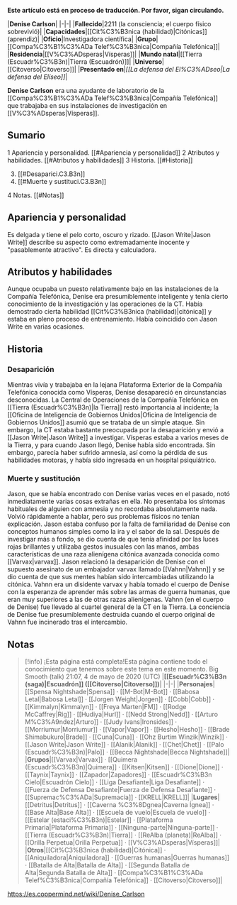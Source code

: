 **Este artículo está en proceso de traducción. Por favor, sigan circulando.**


|**Denise Carlson**|
|-|-|
|**Fallecido**|2211 (la consciencia; el cuerpo físico sobrevivió)|
|**Capacidades**|[[Cit%C3%B3nica (habilidad)\|Citónicas]] (aprendiz)|
|**Oficio**|Investigadora científica|
|**Grupo**|[[Compa%C3%B1%C3%ADa Telef%C3%B3nica\|Compañía Telefónica]]|
|**Residencia**|[[V%C3%ADsperas\|Vísperas]]|
|**Mundo natal**|[[Tierra (Escuadr%C3%B3n)\|Tierra (Escuadrón)]]|
|**Universo**|[[Citoverso\|Citoverso]]|
|**Presentado en**|*[[La defensa del El%C3%ADseo\|La defensa del Elíseo]]*|

**Denise Carlson** era una ayudante de laboratorio de la [[Compa%C3%B1%C3%ADa Telef%C3%B3nica\|Compañía Telefónica]] que trabajaba en sus instalaciones de investigación en [[V%C3%ADsperas\|Vísperas]].

## Sumario

1 Apariencia y personalidad. [[#Apariencia y personalidad]] 
2 Atributos y habilidades. [[#Atributos y habilidades]] 
3 Historia. [[#Historia]] 

3. [[#Desaparici.C3.B3n]] 
3. [[#Muerte y sustituci.C3.B3n]] 


4 Notas. [[#Notas]] 


## Apariencia y personalidad
Es delgada y tiene el pelo corto, oscuro y rizado. [[Jason Write\|Jason Write]] describe su aspecto como extremadamente inocente y "pasablemente atractivo". Es directa y calculadora.

## Atributos y habilidades
Aunque ocupaba un puesto relativamente bajo en las instalaciones de la Compañía Telefónica, Denise era presumiblemente inteligente y tenía cierto conocimiento de la investigación y las operaciones de la CT.
Había demostrado cierta habilidad [[Cit%C3%B3nica (habilidad)\|citónica]] y estaba en pleno proceso de entrenamiento. Había coincidido con Jason Write en varias ocasiones.

## Historia
### Desaparición
Mientras vivía y trabajaba en la lejana Plataforma Exterior de la Compañía Telefónica conocida como Vísperas, Denise desapareció en circunstancias desconocidas. La Central de Operaciones de la Compañía Telefónica en [[Tierra (Escuadr%C3%B3n)\|la Tierra]] restó importancia al incidente; la [[Oficina de Inteligencia de Gobiernos Unidos\|Oficina de Inteligencia de Gobiernos Unidos]] asumió que se trataba de un simple ataque. Sin embargo, la CT estaba bastante preocupada por la desaparición y envió a [[Jason Write\|Jason Write]] a investigar. Vísperas estaba a varios meses de la Tierra, y para cuando Jason llegó, Denise había sido encontrada. Sin embargo, parecía haber sufrido amnesia, así como la pérdida de sus habilidades motoras, y había sido ingresada en un hospital psiquiátrico.

### Muerte y sustitución
Jason, que se había encontrado con Denise varias veces en el pasado, notó inmediatamente varias cosas extrañas en ella. No presentaba los síntomas habituales de alguien con amnesia y no recordaba absolutamente nada. Volvió rápidamente a hablar, pero sus problemas físicos no tenían explicación. Jason estaba confuso por la falta de familiaridad de Denise con conceptos humanos simples como la ira y el sabor de la sal. Después de investigar más a fondo, se dio cuenta de que tenía afinidad por las luces rojas brillantes y utilizaba gestos inusuales con las manos, ambas características de una raza alienígena citónica avanzada conocida como [[Varvax\|varvax]].
Jason relacionó la desaparición de Denise con el supuesto asesinato de un embajador varvax llamado [[Vahnn\|Vahnn]] y se dio cuenta de que sus mentes habían sido intercambiadas utilizando la citónica. Vahnn era un disidente varvax y había tomado el cuerpo de Denise con la esperanza de aprender más sobre las armas de guerra humanas, que eran muy superiores a las de otras razas alienígenas. Vahnn (en el cuerpo de Denise) fue llevado al cuartel general de la CT en la Tierra. La conciencia de Denise fue presumiblemente destruida cuando el cuerpo original de Vahnn fue incinerado tras el intercambio.

## Notas

> [!info] ¡Esta página está completa!Esta página contiene todo el conocimiento que tenemos sobre este tema en este momento.
Big Smooth (talk) 21:07, 4 de mayo de 2020 (UTC)
|**[[Escuadr%C3%B3n (saga)\|Escuadrón]] ([[Citoverso\|Citoverso]])**|
|-|-|
|**Personajes**|[[Spensa Nightshade\|Spensa]] · [[M-Bot\|M-Bot]] · [[Babosa Letal\|Babosa Letal]] · [[Jorgen Weight\|Jorgen]] · [[Cobb\|Cobb]] · [[Kimmalyn\|Kimmalyn]] · [[Freya Marten\|FM]] · [[Rodge McCaffrey\|Rig]] · [[Hudiya\|Hurl]] · [[Nedd Strong\|Nedd]] · [[Arturo M%C3%A9ndez\|Arturo]] · [[Judy Ivans\|Ironsides]] · [[Morriumur\|Morriumur]] · [[Vapor\|Vapor]] · [[Hesho\|Hesho]] · [[Brade Shimabukuro\|Brade]] · [[Cuna\|Cuna]] · [[Ohz Burtim Winzik\|Winzik]] · [[Jason Write\|Jason Write]] · [[Alanik\|Alanik]] · [[Chet\|Chet]] · [[Palo (Escuadr%C3%B3n)\|Palo]] · [[Becca Nightshade\|Becca Nightshade]]|
|**Grupos**|[[Varvax\|Varvax]] · [[Quimera (Escuadr%C3%B3n)\|Quimera]] · [[Kitsen\|Kitsen]] · [[Dione\|Dione]] · [[Taynix\|Taynix]] · [[Zapador\|Zapadores]] · [[Escuadr%C3%B3n Cielo\|Escuadrón Cielo]] · [[Liga Desafiante\|Liga Desafiante]] · [[Fuerza de Defensa Desafiante\|Fuerza de Defensa Desafiante]] · [[Supremac%C3%ADa\|Supremacía]] · [[KRELL\|KRELL]]|
|**Lugares**|[[Detritus\|Detritus]] · [[Caverna %C3%8Dgnea\|Caverna Ígnea]] · [[Base Alta\|Base Alta]] · [[Escuela de vuelo\|Escuela de vuelo]] · [[Estelar (estaci%C3%B3n)\|Estelar]] · [[Plataforma Primaria\|Plataforma Primaria]] · [[Ninguna-parte\|Ninguna-parte]] · [[Tierra (Escuadr%C3%B3n)\|Tierra]] · [[ReAlba (planeta)\|ReAlba]] · [[Orilla Perpetua\|Orilla Perpetua]] · [[V%C3%ADsperas\|Vísperas]]|
|**Otros**|[[Cit%C3%B3nica (habilidad)\|Citónica]] · [[Aniquiladora\|Aniquiladora]] · [[Guerras humanas\|Guerras humanas]] · [[Batalla de Alta\|Batalla de Alta]] · [[Segunda Batalla de Alta\|Segunda Batalla de Alta]] · [[Compa%C3%B1%C3%ADa Telef%C3%B3nica\|Compañía Telefónica]] · [[Citoverso\|Citoverso]]|



https://es.coppermind.net/wiki/Denise_Carlson